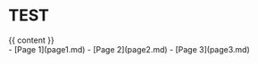 # TEST
<!DOCTYPE html>
<html lang="fr">
<head>
  <meta charset="UTF-8">
  <title>{{ page.title }}</title>
  <link rel="stylesheet" href="/style.css">
</head>
<body>
  <main>
    {{ content }}
  </main>
</body>
</html>
- [Page 1](page1.md)
- [Page 2](page2.md)
- [Page 3](page3.md)
